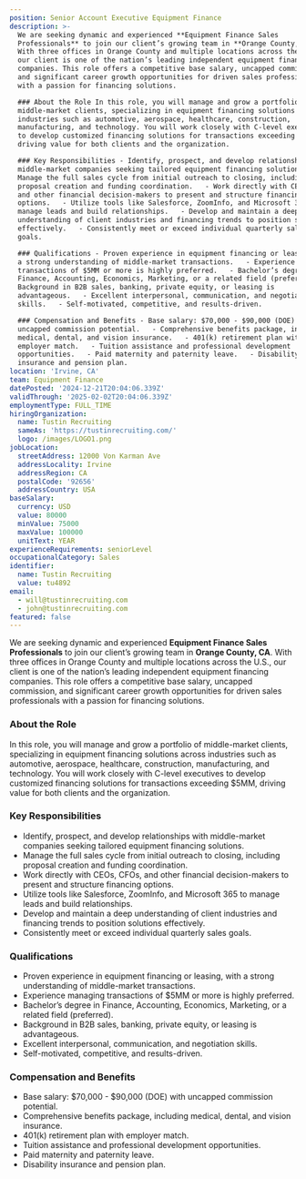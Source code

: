 ```yaml
---
position: Senior Account Executive Equipment Finance
description: >-
  We are seeking dynamic and experienced **Equipment Finance Sales
  Professionals** to join our client’s growing team in **Orange County, CA**.
  With three offices in Orange County and multiple locations across the U.S.,
  our client is one of the nation’s leading independent equipment financing
  companies. This role offers a competitive base salary, uncapped commission,
  and significant career growth opportunities for driven sales professionals
  with a passion for financing solutions.

  ### About the Role In this role, you will manage and grow a portfolio of
  middle-market clients, specializing in equipment financing solutions across
  industries such as automotive, aerospace, healthcare, construction,
  manufacturing, and technology. You will work closely with C-level executives
  to develop customized financing solutions for transactions exceeding $5MM,
  driving value for both clients and the organization.

  ### Key Responsibilities - Identify, prospect, and develop relationships with
  middle-market companies seeking tailored equipment financing solutions.   -
  Manage the full sales cycle from initial outreach to closing, including
  proposal creation and funding coordination.   - Work directly with CEOs, CFOs,
  and other financial decision-makers to present and structure financing
  options.   - Utilize tools like Salesforce, ZoomInfo, and Microsoft 365 to
  manage leads and build relationships.   - Develop and maintain a deep
  understanding of client industries and financing trends to position solutions
  effectively.   - Consistently meet or exceed individual quarterly sales
  goals.  

  ### Qualifications - Proven experience in equipment financing or leasing, with
  a strong understanding of middle-market transactions.   - Experience managing
  transactions of $5MM or more is highly preferred.   - Bachelor’s degree in
  Finance, Accounting, Economics, Marketing, or a related field (preferred).   -
  Background in B2B sales, banking, private equity, or leasing is
  advantageous.   - Excellent interpersonal, communication, and negotiation
  skills.   - Self-motivated, competitive, and results-driven.  

  ### Compensation and Benefits - Base salary: $70,000 - $90,000 (DOE) with
  uncapped commission potential.   - Comprehensive benefits package, including
  medical, dental, and vision insurance.   - 401(k) retirement plan with
  employer match.   - Tuition assistance and professional development
  opportunities.   - Paid maternity and paternity leave.   - Disability
  insurance and pension plan.
location: 'Irvine, CA'
team: Equipment Finance
datePosted: '2024-12-21T20:04:06.339Z'
validThrough: '2025-02-02T20:04:06.339Z'
employmentType: FULL_TIME
hiringOrganization:
  name: Tustin Recruiting
  sameAs: 'https://tustinrecruiting.com/'
  logo: /images/LOGO1.png
jobLocation:
  streetAddress: 12000 Von Karman Ave
  addressLocality: Irvine
  addressRegion: CA
  postalCode: '92656'
  addressCountry: USA
baseSalary:
  currency: USD
  value: 80000
  minValue: 75000
  maxValue: 100000
  unitText: YEAR
experienceRequirements: seniorLevel
occupationalCategory: Sales
identifier:
  name: Tustin Recruiting
  value: tu4892
email:
  - will@tustinrecruiting.com
  - john@tustinrecruiting.com
featured: false
---
```


We are seeking dynamic and experienced **Equipment Finance Sales Professionals** to join our client’s growing team in **Orange County, CA**. With three offices in Orange County and multiple locations across the U.S., our client is one of the nation’s leading independent equipment financing companies. This role offers a competitive base salary, uncapped commission, and significant career growth opportunities for driven sales professionals with a passion for financing solutions.

### About the Role
In this role, you will manage and grow a portfolio of middle-market clients, specializing in equipment financing solutions across industries such as automotive, aerospace, healthcare, construction, manufacturing, and technology. You will work closely with C-level executives to develop customized financing solutions for transactions exceeding $5MM, driving value for both clients and the organization.

### Key Responsibilities
- Identify, prospect, and develop relationships with middle-market companies seeking tailored equipment financing solutions.  
- Manage the full sales cycle from initial outreach to closing, including proposal creation and funding coordination.  
- Work directly with CEOs, CFOs, and other financial decision-makers to present and structure financing options.  
- Utilize tools like Salesforce, ZoomInfo, and Microsoft 365 to manage leads and build relationships.  
- Develop and maintain a deep understanding of client industries and financing trends to position solutions effectively.  
- Consistently meet or exceed individual quarterly sales goals.  

### Qualifications
- Proven experience in equipment financing or leasing, with a strong understanding of middle-market transactions.  
- Experience managing transactions of $5MM or more is highly preferred.  
- Bachelor’s degree in Finance, Accounting, Economics, Marketing, or a related field (preferred).  
- Background in B2B sales, banking, private equity, or leasing is advantageous.  
- Excellent interpersonal, communication, and negotiation skills.  
- Self-motivated, competitive, and results-driven.  

### Compensation and Benefits
- Base salary: $70,000 - $90,000 (DOE) with uncapped commission potential.  
- Comprehensive benefits package, including medical, dental, and vision insurance.  
- 401(k) retirement plan with employer match.  
- Tuition assistance and professional development opportunities.  
- Paid maternity and paternity leave.  
- Disability insurance and pension plan.  
